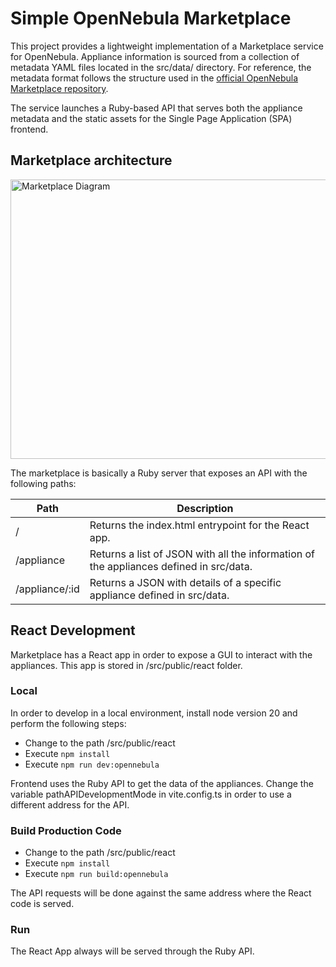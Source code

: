 # Simple OpenNebula Marketplace

This project provides a lightweight implementation of a Marketplace service for OpenNebula. Appliance information is sourced from a collection of metadata YAML files located in the src/data/ directory. For reference, the metadata format follows the structure used in the [official OpenNebula Marketplace repository](https://github.com/OpenNebula/marketplace).

The service launches a Ruby-based API that serves both the appliance metadata and the static assets for the Single Page Application (SPA) frontend.

## Marketplace architecture

<img width="797" height="447" alt="Marketplace Diagram" src="https://github.com/user-attachments/assets/5b80c698-60fe-47ab-8ffb-9237dc5f689a" />

The marketplace is basically a Ruby server that exposes an API with the following paths:

| Path           | Description                                                  |
| -------------- | ------------------------------------------------------------ |
| /              | Returns the index.html entrypoint for the React app.         |
| /appliance     | Returns a list of JSON with all the information of the appliances defined in src/data. |
| /appliance/:id | Returns a JSON with details of a specific appliance defined in src/data. |

## React Development

Marketplace has a React app in order to expose a GUI to interact with the appliances. This app is stored in /src/public/react folder.

### Local

In order to develop in a local environment, install node version 20 and perform the following steps:
- Change to the path /src/public/react
- Execute `npm install`
- Execute `npm run dev:opennebula`

Frontend uses the Ruby API to get the data of the appliances. Change the variable pathAPIDevelopmentMode in vite.config.ts in order to use a different address for the API.

### Build Production Code

- Change to the path /src/public/react
- Execute `npm install`
- Execute `npm run build:opennebula`

The API requests will be done against the same address where the React code is served.

### Run

The React App always will be served through the Ruby API.

